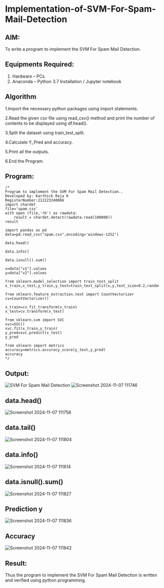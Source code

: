 # Implementation-of-SVM-For-Spam-Mail-Detection

## AIM:
To write a program to implement the SVM For Spam Mail Detection.

## Equipments Required:
1. Hardware – PCs
2. Anaconda – Python 3.7 Installation / Jupyter notebook

## Algorithm
  1.Import the necessary python packages using import statements.

2.Read the given csv file using read_csv() method and print the number of contents to be displayed using df.head().

3.Split the dataset using train_test_split.

4.Calculate Y_Pred and accuracy.

5.Print all the outputs.

6.End the Program.
 

## Program:
```
/*
Program to implement the SVM For Spam Mail Detection..
Developed by: Karthick Raja K
RegisterNumber:212223240066
import chardet
file='spam.csv'
with open (file,'rb') as rawdata:
    result = chardet.detect(rawdata.read(100000))
result

import pandas as pd
data=pd.read_csv("spam.csv",encoding='windows-1252')

data.head()

data.info()

data.isnull().sum()

x=data["v1"].values
y=data["v2"].values

from sklearn.model_selection import train_test_split
x_train,x_test,y_train,y_test=train_test_split(x,y,test_size=0.2,random_state=0)

from sklearn.feature_extraction.text import CountVectorizer
cv=CountVectorizer()

x_train=cv.fit_transform(x_train)
x_test=cv.transform(x_test)

from sklearn.svm import SVC
svc=SVC()
svc.fit(x_train,y_train)
y_pred=svc.predict(x_test)
y_pred

from sklearn import metrics
accuracy=metrics.accuracy_score(y_test,y_pred)
accuracy
*/
```

## Output:
![SVM For Spam Mail Detection](sam.png)
![Screenshot 2024-11-07 111746](https://github.com/user-attachments/assets/8858dc8b-97b5-4fe9-8948-fcb2abe3d0ec)
## data.head()
![Screenshot 2024-11-07 111758](https://github.com/user-attachments/assets/13c83d03-23ae-49c3-8fb9-66d4bc489517)
## data.tail()
![Screenshot 2024-11-07 111804](https://github.com/user-attachments/assets/bd79481d-2237-4cf7-a95c-d2ae7b3e8326)
## data.info()
![Screenshot 2024-11-07 111814](https://github.com/user-attachments/assets/918e245a-ea81-48d6-89a7-0c96caad115f)
## data.isnull().sum()
![Screenshot 2024-11-07 111827](https://github.com/user-attachments/assets/81705a0a-44eb-41c7-afc8-645f261162fd)
## Prediction y
![Screenshot 2024-11-07 111836](https://github.com/user-attachments/assets/1020bccb-3622-4382-9752-577610b4e0a0)
## Accuracy
![Screenshot 2024-11-07 111842](https://github.com/user-attachments/assets/d9a48267-587e-4444-a04d-734c40dbcafb)




## Result:
Thus the program to implement the SVM For Spam Mail Detection is written and verified using python programming.
